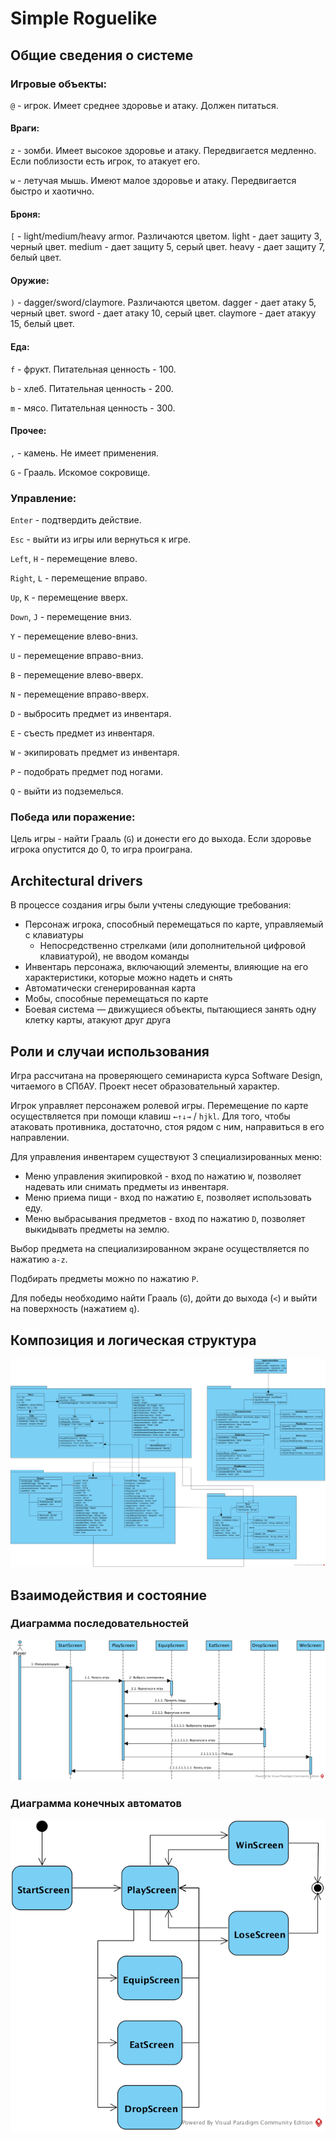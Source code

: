 # Simple Roguelike

## Общие сведения о системе

### Игровые объекты:

`@` - игрок. Имеет среднее здоровье и атаку. Должен питаться.

#### Враги:   

`z` - зомби. Имеет высокое здоровье и атаку. Передвигается медленно. Если поблизости есть игрок, то атакует его.

`w` - летучая мышь. Имеют малое здоровье и атаку. Передвигается быстро и хаотично.
  
#### Броня:

`[` - light/medium/heavy armor. Различаются цветом.
        light - дает защиту 3, черный цвет.
		medium - дает защиту 5, серый цвет.
		heavy - дает защиту 7, белый цвет.
  
#### Оружие:

`)` - dagger/sword/claymore. Различаются цветом.
	    dagger - дает атаку 5, черный цвет.
	    sword - дает атаку 10, серый цвет.
	    claymore - дает атакуу 15, белый цвет.

#### Еда:

`f` - фрукт. Питательная ценность - 100.

`b` - хлеб. Питательная ценность - 200.

`m` - мясо. Питательная ценность - 300.
	    
#### Прочее:

`,` - камень. Не имеет применения.  

`G` - Грааль. Искомое сокровище.
  
### Управление:

`Enter` - подтвердить действие.

`Esc` - выйти из игры или вернуться к игре.

`Left`, `H` - перемещение влево.

`Right`, `L` - перемещение вправо.

`Up`, `K` - перемещение вверх.

`Down`, `J` - перемещение вниз.

`Y` - перемещение влево-вниз.

`U` - перемещение вправо-вниз.

`B` - перемещение влево-вверх.

`N` - перемещение вправо-вверх.

`D` - выбросить предмет из инвентаря.

`E` - съесть предмет из инвентаря.

`W` - экипировать предмет из инвентаря.

`P` - подобрать предмет под ногами.

`Q` - выйти из подземелься.

### Победа или поражение:

Цель игры - найти Грааль (`G`) и донести его до выхода.
Если здоровье игрока опустится до 0, то игра проиграна.

## Architectural drivers

В процессе создания игры были учтены следующие требования:  
+ Персонаж игрока, способный перемещаться по карте, управляемый с клавиатуры  
	+ Непосредственно стрелками (или дополнительной цифровой клавиатурой), не вводом команды  
+ Инвентарь персонажа, включающий элементы, влияющие на его характеристики, которые можно надеть и снять
+ Автоматически сгенерированная карта
+ Мобы, способные перемещаться по карте
+ Боевая система — движущиеся объекты, пытающиеся занять одну клетку карты, атакуют друг друга

## Роли и случаи использования

Игра рассчитана на проверяющего семинариста курса Software Design, читаемого в СПбАУ.
Проект несет образовательный характер.

Игрок управляет персонажем ролевой игры.
Перемещение по карте осуществляется при помощи клавиш `←↑↓→` / `hjkl`.
Для того, чтобы атаковать противника, достаточно, стоя рядом с ним, направиться в его направлении. 

Для управления инвентарем существуют 3 специализированных меню:
+ Меню управления экипировкой - вход по нажатию `W`, позволяет надевать или снимать предметы из инвентаря.
+ Меню приема пищи - вход по нажатию `E`, позволяет использовать еду.
+ Меню выбрасывания предметов - вход по нажатию `D`, позволяет выкидывать предметы на землю.

Выбор предмета на специализированном экране осуществляется по нажатию `a-z`.

Подбирать предметы можно по нажатию `P`.

Для победы необходимо найти Грааль (`G`), дойти до выхода (`<`) и выйти на поверхность (нажатием `q`). 

## Композиция и логическая структура
![Classes](classes.png)  
  
## Взаимодействия и состояние

### Диаграмма последовательностей
![Sequences](sequences.png)  
  
### Диаграмма конечных автоматов
![FSM](fsm.png)
